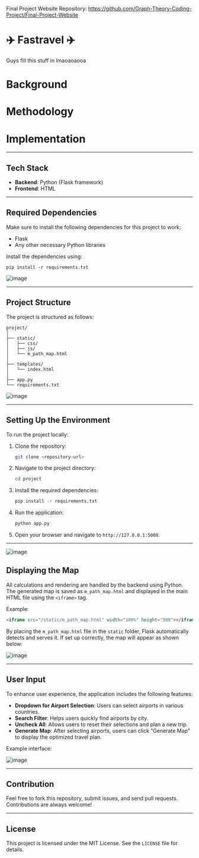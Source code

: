 Final Project Website Repository: https://github.com/Graph-Theory-Coding-Project/Final-Project-Website




# ✈️ Fastravel ✈️

Guys fill this stuff in lmaoaoaooa



# Background


# Methodology


# Implementation


---

## Tech Stack
- **Backend**: Python (Flask framework)
- **Frontend**: HTML

---

## Required Dependencies
Make sure to install the following dependencies for this project to work:
- Flask
- Any other necessary Python libraries

Install the dependencies using:
```
pip install -r requirements.txt
```

![image](https://github.com/user-attachments/assets/ec9e4b89-c799-4895-9490-b589f5ac3fb8)


---

## Project Structure

The project is structured as follows:
```
project/
│
├── static/
│   ├── css/
│   ├── js/
│   └── m_path_map.html
│
├── templates/
│   └── index.html
│
├── app.py
└── requirements.txt
```

![image](https://github.com/user-attachments/assets/6139e402-3e75-483c-9771-42bfe783989f)


---

## Setting Up the Environment

To run the project locally:

1. Clone the repository:
   ```bash
   git clone <repository-url>
   ```
2. Navigate to the project directory:
   ```bash
   cd project
   ```
3. Install the required dependencies:
   ```bash
   pip install -r requirements.txt
   ```
4. Run the application:
   ```bash
   python app.py
   ```
5. Open your browser and navigate to `http://127.0.0.1:5000`.

---

![image](https://github.com/user-attachments/assets/30701acf-f4ea-4a9b-80fb-95627d18b97e)


## Displaying the Map

All calculations and rendering are handled by the backend using Python. The generated map is saved as `m_path_map.html` and displayed in the main HTML file using the `<iframe>` tag.

Example:
```html
<iframe src="/static/m_path_map.html" width="100%" height="500"></iframe>
```

By placing the `m_path_map.html` file in the `static` folder, Flask automatically detects and serves it. If set up correctly, the map will appear as shown below:

![image](https://github.com/user-attachments/assets/1e7ae2d6-d608-488b-b47e-0630c895e12a)

---



## User Input

To enhance user experience, the application includes the following features:

- **Dropdown for Airport Selection**: Users can select airports in various countries.
- **Search Filter**: Helps users quickly find airports by city.
- **Uncheck All**: Allows users to reset their selections and plan a new trip.
- **Generate Map**: After selecting airports, users can click "Generate Map" to display the optimized travel plan.

Example interface:

![image](https://github.com/user-attachments/assets/9f06d7db-3054-4d1b-9602-6888e008c792)


---

## Contribution

Feel free to fork this repository, submit issues, and send pull requests. Contributions are always welcome!

---

## License

This project is licensed under the MIT License. See the `LICENSE` file for details.
```
